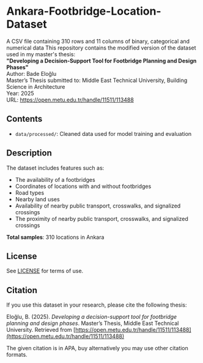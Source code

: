 # Ankara-Footbridge-Location-Dataset
A CSV file containing 310 rows and 11 columns of binary, categorical and numerical data
This repository contains the modified version of the dataset used in my master's thesis:  
**"Developing a Decision-Support Tool for Footbridge Planning and Design Phases"**  
Author: Bade Eloğlu  
Master’s Thesis submitted to: Middle East Technical University, Building Science in Architecture  
Year: 2025  
URL: https://open.metu.edu.tr/handle/11511/113488

## Contents
- `data/processed/`: Cleaned data used for model training and evaluation

## Description
The dataset includes features such as:
- The availability of a footbridges 
- Coordinates of locations with and without footbridges
- Road types  
- Nearby land uses  
- Availability of nearby public transport, crosswalks, and signalized crossings  
- The proximity of nearby public transport, crosswalks, and signalized crossings  

**Total samples**: 310 locations in Ankara  

## License
See [LICENSE](LICENSE) for terms of use.

## Citation
If you use this dataset in your research, please cite the following thesis:

Eloğlu, B. (2025). *Developing a decision-support tool for footbridge planning and design phases*. Master’s Thesis, Middle East Technical University. Retrieved from [https://open.metu.edu.tr/handle/11511/113488](https://open.metu.edu.tr/handle/11511/113488)

The given citation is in APA, buy alternatively you may use other citation formats.
